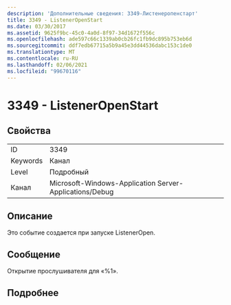 ```yaml
---
description: 'Дополнительные сведения: 3349-Листенеропенстарт'
title: 3349 - ListenerOpenStart
ms.date: 03/30/2017
ms.assetid: 9625f9bc-45c0-4a0d-8f97-34d1672f556c
ms.openlocfilehash: ade597c66c1339ab0cb26fc1fb9dc895b753eb6d
ms.sourcegitcommit: ddf7edb67715a5b9a45e3dd44536dabc153c1de0
ms.translationtype: MT
ms.contentlocale: ru-RU
ms.lasthandoff: 02/06/2021
ms.locfileid: "99670116"
---
```

# <a name="3349---listeneropenstart"></a>3349 - ListenerOpenStart

## <a name="properties"></a>Свойства  
  
|||  
|-|-|  
|ID|3349|  
|Keywords|Канал|  
|Level|Подробный|  
|Канал|Microsoft-Windows-Application Server-Applications/Debug|  
  
## <a name="description"></a>Описание  

 Это событие создается при запуске ListenerOpen.  
  
## <a name="message"></a>Сообщение  

 Открытие прослушивателя для «%1».  
  
## <a name="details"></a>Подробнее
